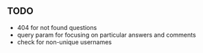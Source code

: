 ## TODO

  * 404 for not found questions
  * query param for focusing on particular answers and comments
  * check for non-unique usernames